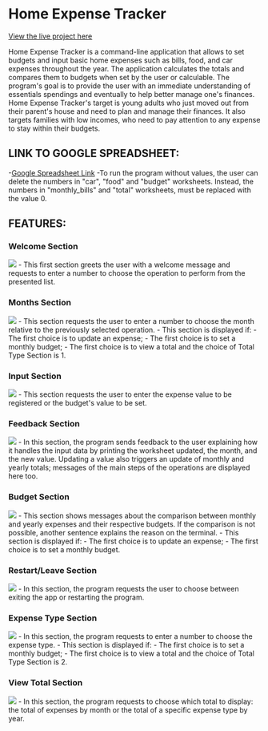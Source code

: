 # Home Expense Tracker
[View the live project here]()

Home Expense Tracker is a command-line application that allows to set budgets and input basic home expenses such as bills, food, and car expenses throughout the year.
The application calculates the totals and compares them to budgets when set by the user or calculable.
The program's goal is to provide the user with an immediate understanding of essentials spendings and eventually to help better manage one's finances.
Home Expense Tracker's target is young adults who just moved out from their parent's house and need to plan and manage their finances.
It also targets families with low incomes, who need to pay attention to any expense to stay within their budgets.

## LINK TO GOOGLE SPREADSHEET:

-[Google Spreadsheet Link]()
-To run the program without values, the user  can delete the numbers in "car", "food" and "budget" worksheets.
Instead, the numbers in "monthly_bills" and "total" worksheets, must be replaced with the value 0.

## FEATURES:

### Welcome Section
 <img src ="readme-images/welcome.png">
- This first section greets the user with a welcome message and requests to enter a number to choose the operation to perform from the presented list.

### Months Section
<img src="readme-images/months.png">
- This section requests the user to enter a number to choose the month relative to the previously selected operation.
- This section is displayed if:
  - The first choice is to update an expense;
  - The first choice is to set a monthly budget;
  - The first choice is to view a total and the choice of Total Type Section is 1.

### Input Section
<img src="readme-images/input.png">
- This section requests the user to enter the expense value to be registered or the budget's value to be set.

### Feedback Section
<img src="readme-images/feedback.png">
- In this section, the program sends feedback to the user explaining how it handles the input data by printing the worksheet updated, the month, and the new value. Updating a value also triggers an update of monthly and yearly totals; messages of the main steps of the operations are displayed here too.

### Budget Section
<img src="readme-images/budget.png">
- This section shows messages about the comparison between
monthly and yearly expenses and their respective budgets.
If the comparison is not possible, another sentence explains the reason on the terminal.
- This section is displayed if:
  - The first choice is to update an expense;
  - The first choice is to set a monthly budget.

### Restart/Leave Section
<img src="readme-images/restart.png">
- In this section, the program requests the user to choose between exiting the app or restarting the program.

### Expense Type Section
<img src="readme-images/expense-type.png">
- In this section, the program requests to enter a number to choose the expense type.
- This section is displayed if:
  - The first choice is to set a monthly budget;
  - The first choice is to view a total and the choice of Total Type Section is 2.

### View Total Section
<img src="readme-images/total.png">
- In this section, the program requests to choose which total to display: the total of expenses by month or the total of a specific expense type by year.